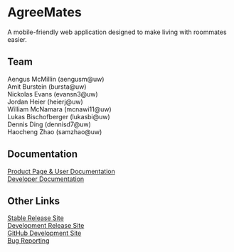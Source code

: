# AgreeMates

A mobile-friendly web application designed to make living with roommates easier.

## Team
Aengus McMillin (aengusm@uw)  
Amit Burstein (bursta@uw)  
Nickolas Evans (evansn3@uw)  
Jordan Heier (heierj@uw)  
William McNamara (mcnawi11@uw)  
Lukas Bischofberger (lukasbi@uw)  
Dennis Ding (dennisd7@uw)  
Haocheng Zhao (samzhao@uw)

## Documentation
[Product Page & User Documentation](https://github.com/AgreeMates/AgreeMates/wiki/Product-Home-Page)  
[Developer Documentation](https://github.com/AgreeMates/AgreeMates/wiki/Developer-Documentation)

## Other Links
[Stable Release Site](http://agreemates.com)  
[Development Release Site](http://agreemates-develop.herokuapp.com)  
[GitHub Development Site](http://agreemates.github.io)  
[Bug Reporting](https://github.com/AgreeMates/AgreeMates/issues)  
